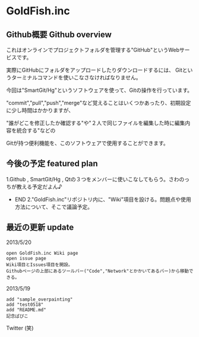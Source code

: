 GoldFish.inc
============

Github概要 Github overview
-------
これはオンラインでプロジェクトフォルダを管理する"GitHub"というWebサービスです。

実際にGitHubにフォルダをアップロードしたりダウンロードするには、
Gitというターミナルコマンドを使いこなさなければなりません。

今回は"SmartGit/Hg"というソフトウェアを使って、Gitの操作を行っています。

"commit","pull","push","merge"など覚えることはいくつかあったり、初期設定に少し時間はかかりますが、

"誰がどこを修正したか確認する"や"２人で同じファイルを編集した時に編集内容を統合する"などの

Gitが持つ便利機能を、このソフトウェアで使用することができます。

今後の予定 featured plan
-------
1.Github , SmartGit/Hg , Qtの３つをメンバーに使いこなしてもらう。さわのっちが教える予定だよん♪

* END 2."GoldFish.inc"リポジトリ内に、"Wiki"項目を設ける。問題点や使用方法について、そこで議論予定。



最近の更新 update
-------
2013/5/20
    
    open GoldFish.inc Wiki page
    open issue page
    Wiki項目とIssues項目を開設。
    Githubページの上部にあるツールバー("Code","Network"とかかいてあるバー)から移動できる。


2013/5/19 

    add "sample_overpainting"
    add "test0518"
    add "README.md"
    記念ぱぴこ
    
Twitter (笑)
